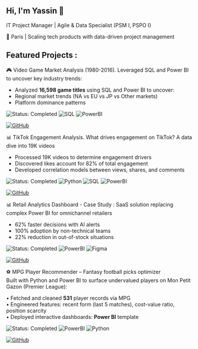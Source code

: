 ## Hi, I'm Yassin 👋
IT Project Manager | Agile & Data Specialist (PSM I, PSPO I)

📍 Paris | Scaling tech products with data-driven project management

## Featured Projects :

🎮 Video Game Market Analysis (1980-2016). Leveraged SQL and Power BI to uncover key industry trends: 
- Analyzed **16,598 game titles** using SQL and Power BI to uncover:
- Regional market trends (NA vs EU vs JP vs Other markets)
- Platform dominance patterns
  
![Status: Completed](https://img.shields.io/badge/STATUS-COMPLETED-brightgreen)
![SQL](https://img.shields.io/badge/SQL-SQLite-orange)
![PowerBI](https://img.shields.io/badge/Power_BI-Visualization-yellow)

[![GitHub](https://img.shields.io/badge/View_on_GitHub-181717?style=for-the-badge&logo=github&logoColor=white)](https://github.com/YassinAnalytics/video-games-sales-analysis)




📊 TikTok Engagement Analysis. What drives engagement on TikTok? A data dive into 19K videos
- Processed 19K videos to determine engagement drivers
- Discovered likes account for 82% of total engagement
- Developed correlation models between views, shares, and comments

![Status: Completed](https://img.shields.io/badge/STATUS-COMPLETED-brightgreen)
![Python](https://img.shields.io/badge/Python-3.10%2B-blue)
![SQL](https://img.shields.io/badge/SQL-SQLite-orange)
![PowerBI](https://img.shields.io/badge/Power_BI-Visualization-yellow)

[![GitHub](https://img.shields.io/badge/View_on_GitHub-181717?style=for-the-badge&logo=github&logoColor=white)](https://github.com/YassinAnalytics/tiktok-engagement-analysis)


📊 Retail Analytics Dashboard - Case Study : SaaS solution replacing complex Power BI for omnichannel retailers
- 62% faster decisions with AI alerts
- 100% adoption by non-technical teams
- 22% reduction in out-of-stock situations

![Status: Completed](https://img.shields.io/badge/STATUS-COMPLETED-brightgreen)
![PowerBI](https://img.shields.io/badge/Power_BI-Visualization-yellow)
![Figma](https://img.shields.io/badge/Figma-Design-orange?logo=figma&style=flat)
  
[![GitHub](https://img.shields.io/badge/View_on_GitHub-181717?style=for-the-badge&logo=github&logoColor=white)](https://github.com/YassinAnalytics/saas-analytics-retail)



⚽️ MPG Player Recommender – Fantasy football picks optimizer  
Built with Python and Power BI to surface undervalued players on Mon Petit Gazon (Premier League):

  • Fetched and cleaned **531** player records via MPG   
  • Engineered features: recent form (last 5 matches), cost-value ratio, position scarcity  
  • Deployed interactive dashboards: **Power BI** template 

![Status: Completed](https://img.shields.io/badge/STATUS-COMPLETED-brightgreen)
![PowerBI](https://img.shields.io/badge/Power_BI-Visualization-yellow)
![Python](https://img.shields.io/badge/Python-3.10%2B-blue)    

[![GitHub](https://img.shields.io/badge/View_on_GitHub-181717?style=for-the-badge&logo=github&logoColor=white)](https://github.com/YassinAnalytics/recommender-fantasy-football-picker)

<!--
**YassinAnalytics/YassinAnalytics** is a ✨ _special_ ✨ repository because its `README.md` (this file) appears on your GitHub profile.

Here are some ideas to get you started:

- 🔭 I’m currently working on ...
- 🌱 I’m currently learning ...
- 👯 I’m looking to collaborate on ...
- 🤔 I’m looking for help with ...
- 💬 Ask me about ...
- 📫 How to reach me: ...
- 😄 Pronouns: ...
- ⚡ Fun fact: ...
-->
